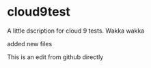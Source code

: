 cloud9test
==========

A little dscription for cloud 9 tests. Wakka wakka

added new files

This is an edit from github directly
